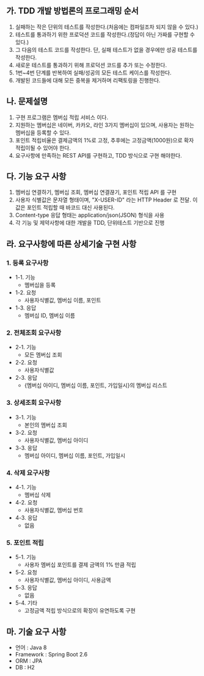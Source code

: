 ## 가. TDD 개발 방법론의 프로그래밍 순서
1. 실패하는 작은 단위의 테스트를 작성한다.(처음에는 컴파일조차 되지 않을 수 있다.)
2. 테스트를 통과하기 위한 프로덕션 코드를 작성한다.(정답이 아닌 가짜를 구현할 수 있다.)
3. 그 다음의 테스트 코드를 작성한다. 단, 실패 테스트가 없을 경우에만 성공 테스트를 작성한다.
4. 새로운 테스트를 통과하기 위해 프로덕션 코드를 추가 또는 수정한다.
5. 1번~4번 단계를 반복하여 실패/성공의 모든 테스트 케이스를 작성한다.
6. 개발된 코드들에 대해 모든 중복을 제거하며 리팩토링을 진행한다.

## 나. 문제설명
1. 구현 프로그램은 멤버십 적립 서비스 이다.
2. 지원하는 멤버십은 네이버, 카카오, 라인 3가지 멤버십이 있으며, 사용자는 원하는 멤버십을 등록할 수 있다.
3. 포인트 적립비율은 결제금액의 1%로 고정, 추후에는 고정금액(1000원)으로 확자 적립이될 수 있어야 한다.
4. 요구사항에 만족하는 REST API를 구현하고, TDD 방식으로 구현 해야한다.

## 다. 기능 요구 사항
1. 멤버십 연결하기, 멤버십 조회, 멤버십 연결끊기, 포인트 적립 API 를 구현
2. 사용자 식별값은 문자열 형태이며, "X-USER-ID" 라는 HTTP Header 로 전달. 이 값은 포인트 적립할 때 바코드 대신 사용된다.
3. Content-type 응답 형태는 application/json(JSON) 형식을 사용
4. 각 기능 및 제약사항에 대한 개발을 TDD, 단위테스트 기반으로 진행

## 라. 요구사항에 따른 상세기술 구현 사항

### 1. 등록 요구사항
- 1-1. 기능
    - 멤버십을 등록
- 1-2. 요청
    - 사용자식별값, 멤버십 이름, 포인트
- 1-3. 응답
    - 멤버십 ID, 멤버십 이름

### 2. 전체조회 요구사항
- 2-1. 기능
    - 모든 멤버십 조회
- 2-2. 요청
    - 사용자식별값
- 2-3. 응답
    - {멤버십 아이디, 멤버십 이름, 포인트, 가입일시}의 멤버십 리스트

### 3. 상세조회 요구사항
- 3-1. 기능
    - 본인의 멤버십 조회
- 3-2. 요청
    - 사용자식별값, 멤버십 아이디
- 3-3. 응답
    - 멤버십 아이디, 멤버십 이름, 포인트, 가입일시

### 4. 삭제 요구사항
- 4-1. 기능
    - 멤버십 삭제
- 4-2. 요청
    - 사용자식별값, 멤버십 번호
- 4-3. 응답
    - 없음

### 5. 포인트 적립
- 5-1. 기능
  - 사용자 멤버십 포인트를 결제 금액의 1% 만큼 적립
- 5-2. 요청
    - 사용자식별값, 멤버십 아이디, 사용금액
- 5-3. 응답
    - 없음
- 5-4. 기타
    - 고정금액 적립 방식으로의 확장이 유연하도록 구현

## 마. 기술 요구 사항
- 언어 : Java 8
- Framework : Spring Boot 2.6
- ORM : JPA
- DB : H2